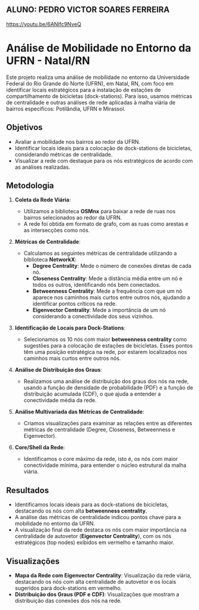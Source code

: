 ## ALUNO: PEDRO VICTOR SOARES FERREIRA

https://youtu.be/6ANIfc9NveQ

# Análise de Mobilidade no Entorno da UFRN - Natal/RN

Este projeto realiza uma análise de mobilidade no entorno da Universidade Federal do Rio Grande do Norte (UFRN), em Natal, RN, com foco em identificar locais estratégicos para a instalação de estações de compartilhamento de bicicletas (dock-stations). Para isso, usamos métricas de centralidade e outras análises de rede aplicadas à malha viária de bairros específicos: Potilândia, UFRN e Mirassol.

## Objetivos

- Avaliar a mobilidade nos bairros ao redor da UFRN.
- Identificar locais ideais para a colocação de dock-stations de bicicletas, considerando métricas de centralidade.
- Visualizar a rede com destaque para os nós estratégicos de acordo com as análises realizadas.

## Metodologia

1. **Coleta da Rede Viária**:
   - Utilizamos a biblioteca **OSMnx** para baixar a rede de ruas nos bairros selecionados ao redor da UFRN.
   - A rede foi obtida em formato de grafo, com as ruas como arestas e as intersecções como nós.

2. **Métricas de Centralidade**:
   - Calculamos as seguintes métricas de centralidade utilizando a biblioteca **NetworkX**:
     - **Degree Centrality**: Mede o número de conexões diretas de cada nó.
     - **Closeness Centrality**: Mede a distância média entre um nó e todos os outros, identificando nós bem conectados.
     - **Betweenness Centrality**: Mede a frequência com que um nó aparece nos caminhos mais curtos entre outros nós, ajudando a identificar pontos críticos na rede.
     - **Eigenvector Centrality**: Mede a importância de um nó considerando a conectividade dos seus vizinhos.

3. **Identificação de Locais para Dock-Stations**:
   - Selecionamos os 10 nós com maior **betweenness centrality** como sugestões para a colocação de estações de bicicletas. Esses pontos têm uma posição estratégica na rede, por estarem localizados nos caminhos mais curtos entre outros nós.

4. **Análise de Distribuição dos Graus**:
   - Realizamos uma análise de distribuição dos graus dos nós na rede, usando a função de densidade de probabilidade (PDF) e a função de distribuição acumulada (CDF), o que ajuda a entender a conectividade média da rede.

5. **Análise Multivariada das Métricas de Centralidade**:
   - Criamos visualizações para examinar as relações entre as diferentes métricas de centralidade (Degree, Closeness, Betweenness e Eigenvector).

6. **Core/Shell da Rede**:
   - Identificamos o core máximo da rede, isto é, os nós com maior conectividade mínima, para entender o núcleo estrutural da malha viária.

## Resultados

- Identificamos locais ideais para as dock-stations de bicicletas, destacando os nós com alta **betweenness centrality**.
- A análise das métricas de centralidade indicou pontos chave para a mobilidade no entorno da UFRN.
- A visualização final da rede destaca os nós com maior importância na centralidade de autovetor (**Eigenvector Centrality**), com os nós estratégicos (top nodes) exibidos em vermelho e tamanho maior.

## Visualizações

- **Mapa da Rede com Eigenvector Centrality**: Visualização da rede viária, destacando os nós com alta centralidade de autovetor e os locais sugeridos para dock-stations em vermelho.
- **Distribuição dos Graus (PDF e CDF)**: Visualizações que mostram a distribuição das conexões dos nós na rede.

